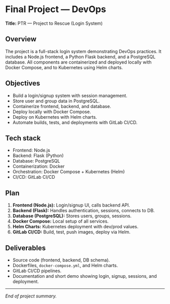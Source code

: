 # Final Project — DevOps

**Title:** PTR — Project to Rescue (Login System)

## Overview

The project is a full-stack login system demonstrating DevOps practices. It includes a Node.js frontend, a Python Flask backend, and a PostgreSQL database. All components are containerized and deployed locally with Docker Compose, and to Kubernetes using Helm charts.

## Objectives

* Build a login/signup system with session management.
* Store user and group data in PostgreSQL.
* Containerize frontend, backend, and database.
* Deploy locally with Docker Compose.
* Deploy on Kubernetes with Helm charts.
* Automate builds, tests, and deployments with GitLab CI/CD.

## Tech stack

* Frontend: Node.js
* Backend: Flask (Python)
* Database: PostgreSQL
* Containerization: Docker
* Orchestration: Docker Compose + Kubernetes (Helm)
* CI/CD: GitLab CI/CD

## Plan

1. **Frontend (Node.js):** Login/signup UI, calls backend API.
2. **Backend (Flask):** Handles authentication, sessions, connects to DB.
3. **Database (PostgreSQL):** Stores users, groups, sessions.
4. **Docker Compose:** Local setup of all services.
5. **Helm Charts:** Kubernetes deployment with dev/prod values.
6. **GitLab CI/CD:** Build, test, push images, deploy via Helm.

## Deliverables

* Source code (frontend, backend, DB schema).
* Dockerfiles, `docker-compose.yml`, and Helm charts.
* GitLab CI/CD pipelines.
* Documentation and short demo showing login, signup, sessions, and deployment.

---

*End of project summary.*

